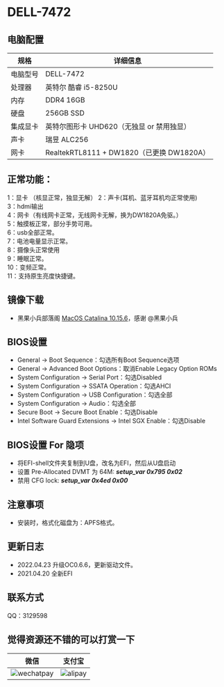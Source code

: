 # DELL-7472
## 电脑配置

| 规格     | 详细信息                                 |
| -------- |--------------------------------------|
| 电脑型号 | DELL-7472                            |
| 处理器   | 英特尔 酷睿 i5-8250U                      |
| 内存     | DDR4 16GB                            |
| 硬盘     | 256GB SSD                            |
| 集成显卡 | 英特尔图形卡 UHD620（无独显 or 禁用独显）           |
| 声卡     | 瑞昱 ALC256                            |
| 网卡     | RealtekRTL8111 + DW1820（已更换 DW1820A） |


## 正常功能：
1：显卡 （核显正常，独显无解）
2：声卡(耳机、蓝牙耳机均正常使用)  
3：hdmi输出  
4：网卡（有线网卡正常，无线网卡无解，换为DW1820A免驱。）  
5：触摸板正常，部分手势可用。  
6：usb全部正常。  
7：电池电量显示正常。  
8：摄像头正常使用  
9：睡眠正常。  
10：变频正常。  
11：支持原生亮度快捷键。


## 镜像下载
- 黑果小兵部落阁 [MacOS Catalina 10.15.6](https://blog.daliansky.net/macOS-Catalina-10.15.6-19G73-Release-version-with-Clover-5119-original-image-Double-EFI-Version-UEFI-and-MBR.html)，感谢 @黑果小兵


## BIOS设置
* General -> Boot Sequence：勾选所有Boot Sequence选项
* General -> Advanced Boot Options：取消Enable Legacy Option ROMs
* System Configuration -> Serial Port：勾选Disabled
* System Configuration -> SSATA Operation：勾选AHCI
* System Configuration -> USB Configuration：勾选全部
* System Configuration -> Audio：勾选全部
* Secure Boot -> Secure Boot Enable：勾选Disable
* Intel Software Guard Extensions -> Intel SGX Enable：勾选Disable


## BIOS设置 For 隐项
* 将EFI-shell文件夹复制到U盘，改名为EFI，然后从U盘启动
* 设置 Pre-Allocated DVMT 为 64M:
  ***setup_var 0x795 0x02***
* 禁用 CFG lock:
  ***setup_var 0x4ed 0x00***

## 注意事项
* 安装时，格式化磁盘为：APFS格式。

## 更新日志
- 2022.04.23 升级OC0.6.6，更新驱动文件。
- 2021.04.20 全新EFI

## 联系方式
QQ：3129598

## 觉得资源还不错的可以打赏一下
| 微信                                                         | 支付宝                                                       |
| ------------------------------------------------------------ | ------------------------------------------------------------ |
| ![wechatpay](https://github.com/haoyaxuan/dell7472/blob/master/images/wechatpay.png) | ![alipay](https://github.com/haoyaxuan/dell7472/blob/master/images/alipay.png) |

